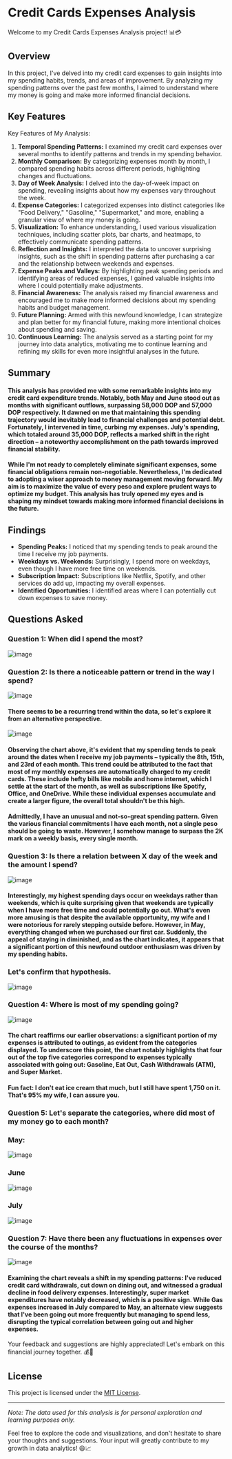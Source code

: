 # Credit Cards Expenses Analysis

Welcome to my Credit Cards Expenses Analysis project! 📊💳

## Overview

In this project, I've delved into my credit card expenses to gain insights into my spending habits, trends, and areas of improvement. By analyzing my spending patterns over the past few months, I aimed to understand where my money is going and make more informed financial decisions.

## Key Features
Key Features of My Analysis:

1. **Temporal Spending Patterns:** I examined my credit card expenses over several months to identify patterns and trends in my spending behavior.
2. **Monthly Comparison:** By categorizing expenses month by month, I compared spending habits across different periods, highlighting changes and fluctuations.
3. **Day of Week Analysis:** I delved into the day-of-week impact on spending, revealing insights about how my expenses vary throughout the week.
4. **Expense Categories:** I categorized expenses into distinct categories like "Food Delivery," "Gasoline," "Supermarket," and more, enabling a granular view of where my money is going.
5. **Visualization:** To enhance understanding, I used various visualization techniques, including scatter plots, bar charts, and heatmaps, to effectively communicate spending patterns.
6. **Reflection and Insights:** I interpreted the data to uncover surprising insights, such as the shift in spending patterns after purchasing a car and the relationship between weekends and expenses.
7. **Expense Peaks and Valleys:** By highlighting peak spending periods and identifying areas of reduced expenses, I gained valuable insights into where I could potentially make adjustments.
8. **Financial Awareness:** The analysis raised my financial awareness and encouraged me to make more informed decisions about my spending habits and budget management.
9. **Future Planning:** Armed with this newfound knowledge, I can strategize and plan better for my financial future, making more intentional choices about spending and saving.
10. **Continuous Learning:** The analysis served as a starting point for my journey into data analytics, motivating me to continue learning and refining my skills for even more insightful analyses in the future.

## Summary
#### This analysis has provided me with some remarkable insights into my credit card expenditure trends. Notably, both May and June stood out as months with significant outflows, surpassing 58,000 DOP and 57,000 DOP respectively. It dawned on me that maintaining this spending trajectory would inevitably lead to financial challenges and potential debt. Fortunately, I intervened in time, curbing my expenses. July's spending, which totaled around 35,000 DOP, reflects a marked shift in the right direction – a noteworthy accomplishment on the path towards improved financial stability.

#### While I'm not ready to completely eliminate significant expenses, some financial obligations remain non-negotiable. Nevertheless, I'm dedicated to adopting a wiser approach to money management moving forward. My aim is to maximize the value of every peso and explore prudent ways to optimize my budget. This analysis has truly opened my eyes and is shaping my mindset towards making more informed financial decisions in the future.

## Findings

- **Spending Peaks:** I noticed that my spending tends to peak around the time I receive my job payments.
- **Weekdays vs. Weekends:** Surprisingly, I spend more on weekdays, even though I have more free time on weekends.
- **Subscription Impact:** Subscriptions like Netflix, Spotify, and other services do add up, impacting my overall expenses.
- **Identified Opportunities:** I identified areas where I can potentially cut down expenses to save money.

## Questions Asked

### Question 1: When did I spend the most?
![image](https://github.com/wriverarincon/portfolio/assets/82168398/65439441-33e1-4946-b7f9-5f6f93a5cb92)

### Question 2: Is there a noticeable pattern or trend in the way I spend?
![image](https://github.com/wriverarincon/portfolio/assets/82168398/213bb468-a17f-4dbf-931e-66a439b55936)
#### There seems to be a recurring trend within the data, so let's explore it from an alternative perspective.
![image](https://github.com/wriverarincon/portfolio/assets/82168398/6694c3c2-d1fa-47af-910e-68d8acf842c3)
#### Observing the chart above, it's evident that my spending tends to peak around the dates when I receive my job payments – typically the 8th, 15th, and 23rd of each month. This trend could be attributed to the fact that most of my monthly expenses are automatically charged to my credit cards. These include hefty bills like mobile and home internet, which I settle at the start of the month, as well as subscriptions like Spotify, Office, and OneDrive. While these individual expenses accumulate and create a larger figure, the overall total shouldn't be this high.

#### Admittedly, I have an unusual and not-so-great spending pattern. Given the various financial commitments I have each month, not a single peso should be going to waste. However, I somehow manage to surpass the 2K mark on a weekly basis, every single month.

### Question 3: Is there a relation between X day of the week and the amount I spend?
![image](https://github.com/wriverarincon/portfolio/assets/82168398/3572199f-749c-4e02-9450-dbfc2eebcc8d)
#### Interestingly, my highest spending days occur on weekdays rather than weekends, which is quite surprising given that weekends are typically when I have more free time and could potentially go out. What's even more amusing is that despite the available opportunity, my wife and I were notorious for rarely stepping outside before. However, in May, everything changed when we purchased our first car. Suddenly, the appeal of staying in diminished, and as the chart indicates, it appears that a significant portion of this newfound outdoor enthusiasm was driven by my spending habits.
### Let's confirm that hypothesis.
![image](https://github.com/wriverarincon/portfolio/assets/82168398/9fb87b8b-2ea8-4960-88a8-3a19d9f372cf)

### Question 4: Where is most of my spending going?
![image](https://github.com/wriverarincon/portfolio/assets/82168398/e7014496-f8b4-4087-8c7e-7bae2fb14ad9)
#### The chart reaffirms our earlier observations: a significant portion of my expenses is attributed to outings, as evident from the categories displayed. To underscore this point, the chart notably highlights that four out of the top five categories correspond to expenses typically associated with going out: Gasoline, Eat Out, Cash Withdrawals (ATM), and Super Market.

#### Fun fact: I don't eat ice cream that much, but I still have spent 1,750 on it. That's 95% my wife, I can assure you.

### Question 5: Let's separate the categories, where did most of my money go to each month?
### May:
![image](https://github.com/wriverarincon/portfolio/assets/82168398/922d5f5b-5e97-475c-a2e9-f2c9c682a4d6)
### June
![image](https://github.com/wriverarincon/portfolio/assets/82168398/f327bd3a-ae21-457f-94f8-c044e97a7d01)
### July
![image](https://github.com/wriverarincon/portfolio/assets/82168398/60adc3b3-5819-4e49-bcd6-93d3a2a0a814)

### Question 7: Have there been any fluctuations in expenses over the course of the months?
![image](https://github.com/wriverarincon/portfolio/assets/82168398/64e33ad2-000b-47a4-855f-bbc0451868ab)
#### Examining the chart reveals a shift in my spending patterns: I've reduced credit card withdrawals, cut down on dining out, and witnessed a gradual decline in food delivery expenses. Interestingly, super market expenditures have notably decreased, which is a positive sign. While Gas expenses increased in July compared to May, an alternate view suggests that I've been going out more frequently but managing to spend less, disrupting the typical correlation between going out and higher expenses.

Your feedback and suggestions are highly appreciated! Let's embark on this financial journey together. 💰🚀

## License

This project is licensed under the [MIT License](LICENSE).

---

*Note: The data used for this analysis is for personal exploration and learning purposes only.*

Feel free to explore the code and visualizations, and don't hesitate to share your thoughts and suggestions. Your input will greatly contribute to my growth in data analytics! 😄📈
